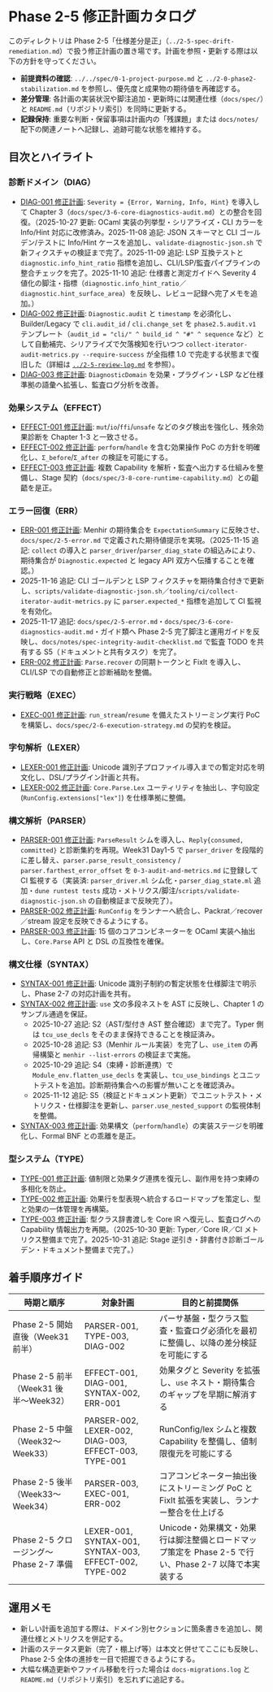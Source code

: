 # Phase 2-5 修正計画カタログ

このディレクトリは Phase 2-5「仕様差分是正」（`../2-5-spec-drift-remediation.md`）で扱う修正計画の置き場です。計画を参照・更新する際は以下の方針を守ってください。

- **前提資料の確認**: `../../spec/0-1-project-purpose.md` と `../2-0-phase2-stabilization.md` を参照し、優先度と成果物の期待値を再確認する。
- **差分管理**: 各計画の実装状況や脚注追加・更新時には関連仕様（`docs/spec/`）と `README.md`（リポジトリ索引）を同時に更新する。
- **記録保持**: 重要な判断・保留事項は計画内の「残課題」または `docs/notes/` 配下の関連ノートへ記録し、追跡可能な状態を維持する。

## 目次とハイライト

### 診断ドメイン（DIAG）
- [DIAG-001 修正計画](./DIAG-001-proposal.md): `Severity = {Error, Warning, Info, Hint}` を導入して Chapter 3（`docs/spec/3-6-core-diagnostics-audit.md`）との整合を回復。（2025-10-27 更新: OCaml 実装の列挙型・シリアライズ・CLI カラーを Info/Hint 対応に改修済み。2025-11-08 追記: JSON スキーマと CLI ゴールデン/テストに Info/Hint ケースを追加し、`validate-diagnostic-json.sh` で新フィクスチャの検証まで完了。2025-11-09 追記: LSP 互換テストと `diagnostic.info_hint_ratio` 指標を追加し、CLI/LSP/監査パイプラインの整合チェックを完了。2025-11-10 追記: 仕様書と測定ガイドへ Severity 4 値化の脚注・指標（`diagnostic.info_hint_ratio`／`diagnostic.hint_surface_area`）を反映し、レビュー記録へ完了メモを追加。）
- [DIAG-002 修正計画](./DIAG-002-proposal.md): `Diagnostic.audit` と `timestamp` を必須化し、Builder/Legacy で `cli.audit_id` / `cli.change_set` を `phase2.5.audit.v1` テンプレート（`audit_id = "cli/" ^ build_id ^ "#" ^ sequence` など）として自動補完、シリアライズで欠落検知を行いつつ `collect-iterator-audit-metrics.py --require-success` が全指標 1.0 で完走する状態まで復旧した（詳細は [`../2-5-review-log.md`](../2-5-review-log.md) を参照）。
- [DIAG-003 修正計画](./DIAG-003-proposal.md): `DiagnosticDomain` を効果・プラグイン・LSP など仕様準拠の語彙へ拡張し、監査ログ分析を改善。

### 効果システム（EFFECT）
- [EFFECT-001 修正計画](./EFFECT-001-proposal.md): `mut`/`io`/`ffi`/`unsafe` などのタグ検出を強化し、残余効果診断を Chapter 1-3 と一致させる。
- [EFFECT-002 修正計画](./EFFECT-002-proposal.md): `perform`/`handle` を含む効果操作 PoC の方針を明確化し、`Σ_before`/`Σ_after` の検証を可能にする。
- [EFFECT-003 修正計画](./EFFECT-003-proposal.md): 複数 Capability を解析・監査へ出力する仕組みを整備し、Stage 契約（`docs/spec/3-8-core-runtime-capability.md`）との齟齬を是正。

### エラー回復（ERR）
- [ERR-001 修正計画](./ERR-001-proposal.md): Menhir の期待集合を `ExpectationSummary` に反映させ、`docs/spec/2-5-error.md` で定義された期待値提示を実現。（2025-11-15 追記: `collect` の導入と `parser_driver`/`parser_diag_state` の組込みにより、期待集合が `Diagnostic.expected` と legacy API 双方へ伝播することを確認。）
- 2025-11-16 追記: CLI ゴールデンと LSP フィクスチャを期待集合付きで更新し、`scripts/validate-diagnostic-json.sh`／`tooling/ci/collect-iterator-audit-metrics.py` に `parser.expected_*` 指標を追加して CI 監視を有効化。
- 2025-11-17 追記: `docs/spec/2-5-error.md`・`docs/spec/3-6-core-diagnostics-audit.md`・ガイド類へ Phase 2-5 完了脚注と運用ガイドを反映し、`docs/notes/spec-integrity-audit-checklist.md` で監査 TODO を共有する S5（ドキュメントと共有タスク）を完了。
- [ERR-002 修正計画](./ERR-002-proposal.md): `Parse.recover` の同期トークンと FixIt を導入し、CLI/LSP での自動修正と診断補助を整備。

### 実行戦略（EXEC）
- [EXEC-001 修正計画](./EXEC-001-proposal.md): `run_stream`/`resume` を備えたストリーミング実行 PoC を構築し、`docs/spec/2-6-execution-strategy.md` の契約を検証。

### 字句解析（LEXER）
- [LEXER-001 修正計画](./LEXER-001-proposal.md): Unicode 識別子プロファイル導入までの暫定対応を明文化し、DSL/プラグイン計画と共有。
- [LEXER-002 修正計画](./LEXER-002-proposal.md): `Core.Parse.Lex` ユーティリティを抽出し、字句設定 (`RunConfig.extensions["lex"]`) を仕様準拠に整備。

### 構文解析（PARSER）
- [PARSER-001 修正計画](./PARSER-001-proposal.md): `ParseResult` シムを導入し、`Reply{consumed, committed}` と診断集約を再現。Week31 Day1-5 で `parser_driver` を段階的に差し替え、`parser.parse_result_consistency` / `parser.farthest_error_offset` を `0-3-audit-and-metrics.md` に登録して CI 監視する（実装済: `parser_driver.ml` シム化・`parser_diag_state.ml` 追加・`dune runtest tests` 成功・メトリクス/脚注/`scripts/validate-diagnostic-json.sh` の自動検証まで反映完了）。
- [PARSER-002 修正計画](./PARSER-002-proposal.md): `RunConfig` をランナーへ統合し、Packrat／recover／stream 設定を反映できるようにする。
- [PARSER-003 修正計画](./PARSER-003-proposal.md): 15 個のコアコンビネーターを OCaml 実装へ抽出し、`Core.Parse` API と DSL の互換性を確保。

### 構文仕様（SYNTAX）
- [SYNTAX-001 修正計画](./SYNTAX-001-proposal.md): Unicode 識別子制約の暫定状態を仕様脚注で明示し、Phase 2-7 の対応計画を共有。
- [SYNTAX-002 修正計画](./SYNTAX-002-proposal.md): `use` 文の多段ネストを AST に反映し、Chapter 1 のサンプル通過を保証。
  - 2025-10-27 追記: S2（AST/型付き AST 整合確認）まで完了。Typer 側は `tcu_use_decls` をそのまま保持できることを検証済み。
  - 2025-10-28 追記: S3（Menhir ルール実装）を完了し、`use_item` の再帰構築と `menhir --list-errors` の検証まで実施。
  - 2025-10-29 追記: S4（束縛・診断連携）で `Module_env.flatten_use_decls` を実装し、`tcu_use_bindings` とユニットテストを追加。診断期待集合への影響が無いことを確認済み。
  - 2025-11-12 追記: S5（検証とドキュメント更新）でユニットテスト・メトリクス・仕様脚注を更新し、`parser.use_nested_support` の監視体制を整備。
- [SYNTAX-003 修正計画](./SYNTAX-003-proposal.md): 効果構文（`perform`/`handle`）の実装ステージを明確化し、Formal BNF との乖離を是正。

### 型システム（TYPE）
- [TYPE-001 修正計画](./TYPE-001-proposal.md): 値制限と効果タグ連携を復元し、副作用を持つ束縛の多相化を防止。
- [TYPE-002 修正計画](./TYPE-002-proposal.md): 効果行を型表現へ統合するロードマップを策定し、型と効果の一体管理を再構築。
- [TYPE-003 修正計画](./TYPE-003-proposal.md): 型クラス辞書渡しを Core IR へ復元し、監査ログへの Capability 情報出力を再開。（2025-10-30 更新: Typer／Core IR／CI メトリクス整備まで完了。2025-10-31 追記: Stage 逆引き・辞書付き診断ゴールデン・ドキュメント整備まで完了。）

## 着手順序ガイド
| 時期と順序 | 対象計画 | 目的と前提関係 |
|------------|----------|----------------|
| Phase 2-5 開始直後（Week31 前半） | PARSER-001, TYPE-003, DIAG-002 | パーサ基盤・型クラス監査・監査ログ必須化を最初に整備し、以降の差分検証を可能にする |
| Phase 2-5 前半（Week31 後半〜Week32） | EFFECT-001, DIAG-001, SYNTAX-002, ERR-001 | 効果タグと Severity を拡張し、`use` ネスト・期待集合のギャップを早期に解消する |
| Phase 2-5 中盤（Week32〜Week33） | PARSER-002, LEXER-002, DIAG-003, EFFECT-003, TYPE-001 | RunConfig/lex シムと複数 Capability を整備し、値制限復元を可能にする |
| Phase 2-5 後半（Week33〜Week34） | PARSER-003, EXEC-001, ERR-002 | コアコンビネーター抽出後にストリーミング PoC と FixIt 拡張を実装し、ランナー整合を仕上げる |
| Phase 2-5 クロージング〜Phase 2-7 準備 | LEXER-001, SYNTAX-001, SYNTAX-003, EFFECT-002, TYPE-002 | Unicode・効果構文・効果行は脚注整備とロードマップ策定を Phase 2-5 で行い、Phase 2-7 以降で本実装する |

## 運用メモ
- 新しい計画を追加する際は、ドメイン別セクションに箇条書きを追加し、関連仕様とメトリクスを併記する。
- 計画のステータス更新（完了・棚上げ等）は本文と併せてここにも反映し、Phase 2-5 全体の進捗を一目で把握できるようにする。
- 大幅な構造更新やファイル移動を行った場合は `docs-migrations.log` と `README.md`（リポジトリ索引）を忘れずに追記する。
